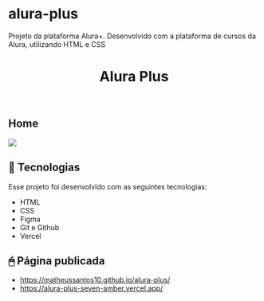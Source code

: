 # alura-plus

Projeto da plataforma Alura+. Desenvolvido com a plataforma de cursos da Alura, utilizando HTML e CSS

<h1 align="center"> Alura Plus </h1>

<br>

<p align="center">
  <h2> Home </h2>  
  <img src="https://user-images.githubusercontent.com/82851463/221641682-06608b9d-81af-4c21-9634-09f521185103.png"/>
</p>

## 🚀 Tecnologias

Esse projeto foi desenvolvido com as seguintes tecnologias:

- HTML
- CSS
- Figma
- Git e Github
- Vercel

## 🖱 Página publicada

 * https://matheussantos10.github.io/alura-plus/
 * https://alura-plus-seven-amber.vercel.app/
